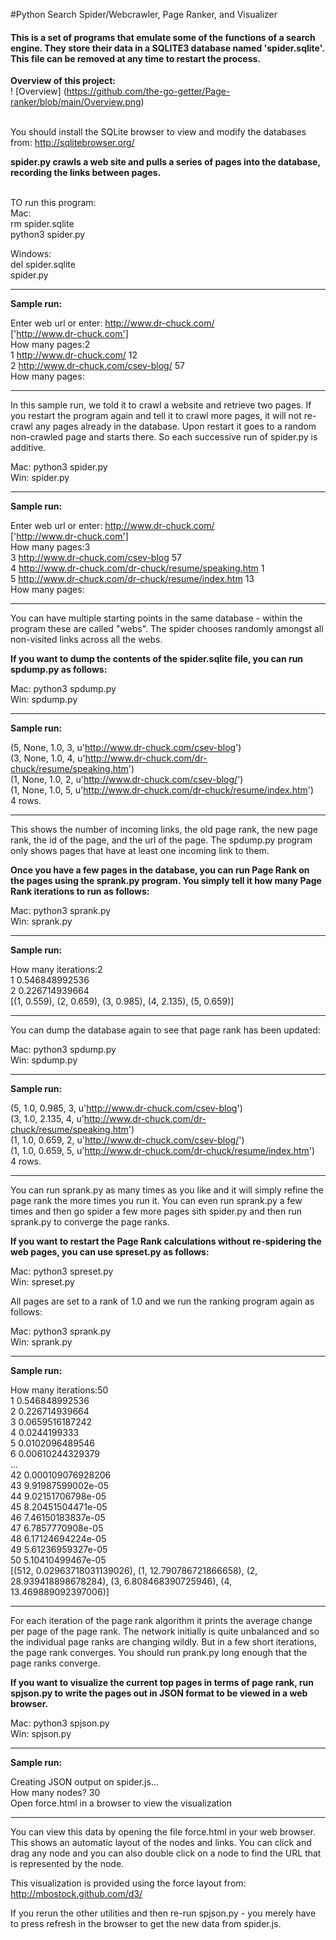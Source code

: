 #Python Search Spider/Webcrawler, Page Ranker, and Visualizer
<h4>This is a set of programs that emulate some of the functions of a search engine. They store their data in a SQLITE3 
database named 'spider.sqlite'.  This file can be removed at any time to restart the process.</h4>   

<strong> Overview of this project:</strong> <br/>
! [Overview] (https://github.com/the-go-getter/Page-ranker/blob/main/Overview.png)

<br/>You should install the SQLite browser to view and modify 
the databases from: http://sqlitebrowser.org/

<strong> spider.py crawls a web site and pulls a series of pages into the database, recording the links 
between pages. </strong>

<br/>TO run this program: <br/>
Mac: <br/>
rm spider.sqlite<br/>
python3 spider.py

Windows: <br/>
del spider.sqlite <br/>
spider.py

***

<strong>Sample run:</strong>

Enter web url or enter: http://www.dr-chuck.com/ <br/>
['http://www.dr-chuck.com'] <br/>
How many pages:2 <br/>
1 http://www.dr-chuck.com/ 12 <br/>
2 http://www.dr-chuck.com/csev-blog/ 57 <br/>
How many pages:

***

In this sample run, we told it to crawl a website and retrieve two 
pages.  If you restart the program again and tell it to crawl more
pages, it will not re-crawl any pages already in the database.  Upon 
restart it goes to a random non-crawled page and starts there.  So 
each successive run of spider.py is additive.

Mac: python3 spider.py <br/>
Win: spider.py

***

<strong>Sample run:</strong>

Enter web url or enter: http://www.dr-chuck.com/ <br/>
['http://www.dr-chuck.com'] <br/>
How many pages:3 <br/>
3 http://www.dr-chuck.com/csev-blog 57 <br/>
4 http://www.dr-chuck.com/dr-chuck/resume/speaking.htm 1 <br/>
5 http://www.dr-chuck.com/dr-chuck/resume/index.htm 13 <br/>
How many pages: <br/>

***

You can have multiple starting points in the same database - 
within the program these are called "webs".   The spider
chooses randomly amongst all non-visited links across all
the webs.

<strong>If you want to dump the contents of the spider.sqlite file, you can 
run spdump.py as follows:</strong>

Mac: python3 spdump.py <br/>
Win: spdump.py

***

<strong>Sample run:</strong>

(5, None, 1.0, 3, u'http://www.dr-chuck.com/csev-blog') <br/>
(3, None, 1.0, 4, u'http://www.dr-chuck.com/dr-chuck/resume/speaking.htm') <br/>
(1, None, 1.0, 2, u'http://www.dr-chuck.com/csev-blog/') <br/>
(1, None, 1.0, 5, u'http://www.dr-chuck.com/dr-chuck/resume/index.htm') <br/>
4 rows. <br/>

***

This shows the number of incoming links, the old page rank, the new page
rank, the id of the page, and the url of the page.  The spdump.py program
only shows pages that have at least one incoming link to them.

<strong>Once you have a few pages in the database, you can run Page Rank on the
pages using the sprank.py program.  You simply tell it how many Page
Rank iterations to run as follows: </strong>

Mac: python3 sprank.py <br/>
Win: sprank.py 

***

<strong>Sample run:</strong>

How many iterations:2 <br/>
1 0.546848992536 <br/>
2 0.226714939664 <br/>
[(1, 0.559), (2, 0.659), (3, 0.985), (4, 2.135), (5, 0.659)] <br/>

***

You can dump the database again to see that page rank has been updated:

Mac: python3 spdump.py <br/>
Win: spdump.py 

***

<strong>Sample run:</strong>

(5, 1.0, 0.985, 3, u'http://www.dr-chuck.com/csev-blog') <br/>
(3, 1.0, 2.135, 4, u'http://www.dr-chuck.com/dr-chuck/resume/speaking.htm') <br/>
(1, 1.0, 0.659, 2, u'http://www.dr-chuck.com/csev-blog/') <br/>
(1, 1.0, 0.659, 5, u'http://www.dr-chuck.com/dr-chuck/resume/index.htm') <br/>
4 rows. <br/>

***

You can run sprank.py as many times as you like and it will simply refine
the page rank the more times you run it.  You can even run sprank.py a few times
and then go spider a few more pages sith spider.py and then run sprank.py
to converge the page ranks.

<strong>If you want to restart the Page Rank calculations without re-spidering the 
web pages, you can use spreset.py as follows:</strong>

Mac: python3 spreset.py <br/>
Win: spreset.py 

All pages are set to a rank of 1.0 and we run the ranking program again as follows:

Mac: python3 sprank.py <br/>
Win: sprank.py 

***

<strong>Sample run:</strong>

How many iterations:50 <br/>
1 0.546848992536 <br/>
2 0.226714939664 <br/>
3 0.0659516187242 <br/> 
4 0.0244199333 <br/>
5 0.0102096489546 <br/>
6 0.00610244329379 <br/>
... <br/>
42 0.000109076928206 <br/>
43 9.91987599002e-05 <br/>
44 9.02151706798e-05 <br/>
45 8.20451504471e-05 <br/>
46 7.46150183837e-05 <br/>
47 6.7857770908e-05 <br/>
48 6.17124694224e-05 <br/>
49 5.61236959327e-05 <br/>
50 5.10410499467e-05 <br/>
[(512, 0.02963718031139026), (1, 12.790786721866658), (2, 28.939418898678284), (3, 6.808468390725946), (4, 13.469889092397006)] <br/>

***


For each iteration of the page rank algorithm it prints the average
change per page of the page rank.   The network initially is quite 
unbalanced and so the individual page ranks are changing wildly.
But in a few short iterations, the page rank converges.  You 
should run prank.py long enough that the page ranks converge.

<strong>If you want to visualize the current top pages in terms of page rank,
run spjson.py to write the pages out in JSON format to be viewed in a
web browser.</strong>

Mac: python3 spjson.py <br/>
Win: spjson.py  

***

<strong>Sample run:</strong>

Creating JSON output on spider.js... <br/>
How many nodes? 30 <br/>
Open force.html in a browser to view the visualization <br/>

***

You can view this data by opening the file force.html in your web browser.  
This shows an automatic layout of the nodes and links.  You can click and 
drag any node and you can also double click on a node to find the URL
that is represented by the node.

This visualization is provided using the force layout from: http://mbostock.github.com/d3/

If you rerun the other utilities and then re-run spjson.py - you merely
have to press refresh in the browser to get the new data from spider.js.